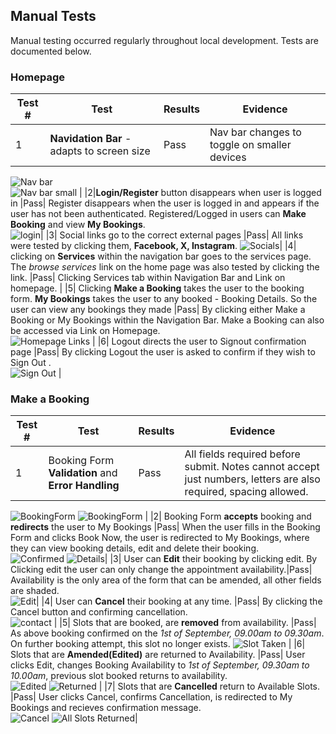 ## Manual Tests
Manual testing occurred regularly throughout local development. Tests are documented below.

### Homepage
|Test #|Test|Results|Evidence|
| --- | --- | --- | --- |
|1|**Navidation Bar** - adapts to screen size |Pass| Nav bar changes to toggle on smaller devices<br>
![Nav bar](static/images/non-login-user.png)<br>
![Nav bar small](static/images/mobile-non-login-user.png) |
|2|**Login/Register** button disappears when user is logged in |Pass| Register disappears when the user is logged in and appears if the user has not been authenticated. Registered/Logged in users can **Make Booking** and view **My Bookings**.<br>
![login](static/images/changes-login-registered.png)|
|3| Social links go to the correct external pages |Pass| All links were tested by clicking them, **Facebook, X, Instagram**. ![Socials](static/images/social-links.png)|
|4| clicking on **Services** within the navigation bar goes to the services page. The <em>browse services</em> link on the home page was also tested by clicking the link. |Pass| Clicking Services tab within Navigation Bar and Link on homepage. |
|5| Clicking **Make a Booking** takes the user to the booking form. **My Bookings** takes the user to any booked - Booking Details. So the user can view any bookings they made |Pass| By clicking either Make a Booking or My Bookings within the Navigation Bar. Make a Booking can also be accessed via Link on Homepage.<br>
![Homepage Links](static/images/links-homepage.png) |
|6| Logout directs the user to Signout confirmation page |Pass| By clicking Logout the user is asked to confirm if they wish to Sign Out .<br>
![Sign Out](static/images/signout-confirm.png) |


### Make a Booking
|Test #|Test|Results|Evidence|
| --- | --- | --- | --- |
|1| Booking Form **Validation** and **Error Handling** |Pass| All fields required before submit. Notes cannot accept just numbers, letters are also required, spacing allowed. <br>
![BookingForm](static/images/booking-validation.png)
![BookingForm](static/images/notes-bookingform.png)
|
|2| Booking Form **accepts** booking and **redirects** the user to My Bookings |Pass| When the user fills in the Booking Form and clicks Book Now, the user is redirected to My Bookings, where they can view booking details, edit and delete their booking. <br>
![Confirmed](static/images/booking-confirmed.png)
![Details](static/images/booking-details.png)|
|3| User can **Edit** their booking by clicking edit. By Clicking edit the user can only change the appointment availability.|Pass| Availability is the only area of the form that can be amended, all other fields are shaded. <br>
![Edit](static/images/edit-booking.png)|
|4| User can **Cancel** their booking at any time. |Pass| By clicking the Cancel button and confirming cancellation. <br>
![contact](static/images/cancel-booking.png) |
|5| Slots that are booked, are **removed** from availability. |Pass| As above booking confirmed on the <em>1st of September, 09.00am to 09.30am</em>. On further booking attempt, this slot no longer exists. ![Slot Taken](static/images/slot-taken.png) |
|6| Slots that are **Amended(Edited)** are returned to Availability. |Pass| User clicks Edit, changes Booking Availability to <em>1st of September, 09.30am to 10.00am</em>, previous slot booked returns to availability. <br>
 ![Edited](static/images/booking-edited.png) ![Returned](static/images/returned-slot.png) |
|7| Slots that are **Cancelled** return to Available Slots. |Pass| User clicks Cancel, confirms Cancellation, is redirected to My Bookings and recieves confirmation message. <br>
![Cancel](static/images/booking-cancelled.png) ![All Slots Returned](static/images/all-slots-returned.png)|